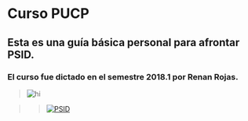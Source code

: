 ﻿# Curso PUCP

## Esta es una guía básica personal para afrontar PSID.

### El curso fue dictado en el semestre 2018.1 por Renan Rojas.

> <img src="https://i1.rgstatic.net/ii/profile.image/458130220949505-1486238164896_Q128/Renan_Rojas2.jpg" alt="hi" class="inline"/>

>> [![PSID](https://img.youtube.com/vi/zJhH4rUUfw0/0.jpg)](https://www.youtube.com/watch?v=zJhH4rUUfw0)

